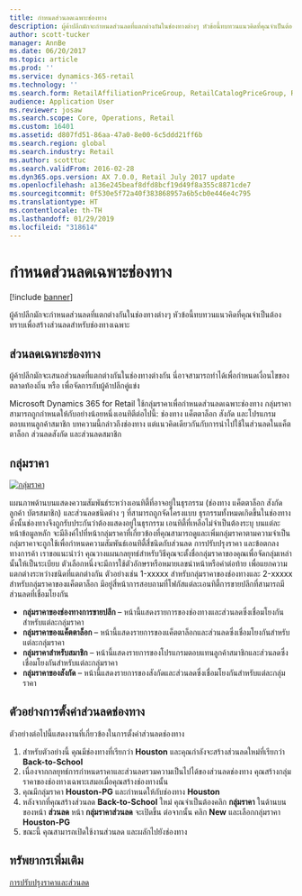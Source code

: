 ```yaml
---
title: กำหนดส่วนลดเฉพาะช่องทาง
description: ผู้ค้าปลีกมักจะกำหนดส่วนลดที่แตกต่างกันในช่องทางต่างๆ หัวข้อนี้ทบทวนแนวคิดที่คุณจำเป็นต้องทราบเพื่อสร้างส่วนลดสำหรับช่องทางเฉพาะ
author: scott-tucker
manager: AnnBe
ms.date: 06/20/2017
ms.topic: article
ms.prod: ''
ms.service: dynamics-365-retail
ms.technology: ''
ms.search.form: RetailAffiliationPriceGroup, RetailCatalogPriceGroup, RetailChannelPriceGroup, RetailDiscountPriceGroup, RetailDiscountPricingWorkspace, RetailPeriodicDiscount, RetailStoreItemPriceList, RetailStoreTable
audience: Application User
ms.reviewer: josaw
ms.search.scope: Core, Operations, Retail
ms.custom: 16401
ms.assetid: d807fd51-86aa-47a0-8e00-6c5ddd21ff6b
ms.search.region: global
ms.search.industry: Retail
ms.author: scotttuc
ms.search.validFrom: 2016-02-28
ms.dyn365.ops.version: AX 7.0.0, Retail July 2017 update
ms.openlocfilehash: a136e245beaf8dfd8bcf19d49f8a355c8871cde7
ms.sourcegitcommit: 0f530e5f72a40f383868957a6b5cb0e446e4c795
ms.translationtype: HT
ms.contentlocale: th-TH
ms.lasthandoff: 01/29/2019
ms.locfileid: "318614"
---
```

# <a name="define-channel-specific-discounts"></a>กำหนดส่วนลดเฉพาะช่องทาง

[!include [banner](includes/banner.md)]

ผู้ค้าปลีกมักจะกำหนดส่วนลดที่แตกต่างกันในช่องทางต่างๆ หัวข้อนี้ทบทวนแนวคิดที่คุณจำเป็นต้องทราบเพื่อสร้างส่วนลดสำหรับช่องทางเฉพาะ

## <a name="channel-specific-discounts"></a>ส่วนลดเฉพาะช่องทาง

ผู้ค้าปลีกมักจะเสนอส่วนลดที่แตกต่างกันในช่องทางต่างกัน นี่อาจสามารถทำได้เพื่อกำหนดเงื่อนไขของตลาดท้องถิ่น หรือ เพื่อจัดการกับผู้ค้าปลีกคู่แข่ง

Microsoft Dynamics 365 for Retail ใช้กลุ่มราคาเพื่อกำหนดส่วนลดเฉพาะช่องทาง กลุ่มราคาสามารถถูกกำหนดให้กับอย่างน้อยหนึ่งเอนทิตีต่อไปนี้: ช่องทาง แค็ตตาล็อก สังกัด และโปรแกรมตอบแทนลูกค้าสมาชิก บทความนี้กล่าวถึงช่องทาง แต่แนวคิดเดียวกันกับการนำไปใช้ในส่วนลดในแค็ตตาล็อก ส่วนลดสังกัด และส่วนลดสมาชิก

## <a name="price-groups"></a>กลุ่มราคา

[![กลุ่มราคา](./media/price-groups-1024x608.png)](./media/price-groups.png)

แผนภาพด้านบนแสดงความสัมพันธ์ระหว่างเอนทิตี้ที่อาจอยู่ในธุรกรรม (ช่องทาง แค็ตตาล็อก สังกัด ลูกค้า บัตรสมาชิก) และส่วนลดชนิดต่าง ๆ ที่สามารถถูกจัดโครงแบบ ธุรกรรมทั้งหมดเกิดขึ้นในช่องทาง ดังนั้นช่องทางจึงถูกรับประกันว่าต้องแสดงอยู่ในธุรกรรม เอนทิตี้ที่เหลือไม่จำเป็นต้องระบุ บนแต่ละหน้าข้อมูลหลัก จะมีลิงค์ไปที่หน้ากลุ่มราคาที่เกี่ยวข้องที่คุณสามารถดูและเพิ่มกลุ่มราคาตามความจำเป็น กลุ่มราคาจะถูกใช้เพื่อกำหนดความสัมพันธ์เอนทิตี้สี่ชนิดกับส่วนลด การปรับปรุงราคา และข้อตกลงทางการค้า เราขอแนะนำว่า คุณวางแผนกลยุทธ์สำหรับวิธีคุณจะตั้งชื่อกลุ่มราคาของคุณเพื่อจัดกลุ่มเหล่านั้นให้เป็นระเบียบ ตัวเลือกหนึ่งจะมีการใช้ตัวอักษรหรือหมายเลขนำหน้าหรือคำต่อท้าย เพื่อแยกความแตกต่างระหว่างชนิดที่แตกต่างกัน ตัวอย่างเช่น 1-xxxxx สำหรับกลุ่มราคาของช่องทางและ 2-xxxxx สำหรับกลุ่มราคาของแค็ตตาล็อก มีอยู่สี่หน้าการสอบถามที่โฟกัสแต่ละเอนทิตี้การขายปลีกที่สามารถมีส่วนลดที่เชื่อมโยงกัน

- **กลุ่มราคาของช่องทางการขายปลีก** – หน้านี้แสดงรายการของช่องทางและส่วนลดซึ่งเชื่อมโยงกันสำหรับแต่ละกลุ่มราคา
- **กลุ่มราคาของแค็ตตาล็อก** – หน้านี้แสดงรายการของแค็ตตาล็อกและส่วนลดซึ่งเชื่อมโยงกันสำหรับแต่ละกลุ่มราคา
- **กลุ่มราคาสำหรับสมาชิก** – หน้านี้แสดงรายการของโปรแกรมตอบแทนลูกค้าสมาชิกและส่วนลดซึ่งเชื่อมโยงกันสำหรับแต่ละกลุ่มราคา
- **กลุ่มราคาของสังกัด** – หน้านี้แสดงรายการของสังกัดและส่วนลดซึ่งเชื่อมโยงกันสำหรับแต่ละกลุ่มราคา

## <a name="example-channel-discount-set-up"></a>ตัวอย่างการตั้งค่าส่วนลดช่องทาง

ตัวอย่างต่อไปนี้แสดงงานที่เกี่ยวข้องในการตั้งค่าส่วนลดช่องทาง

1. สำหรับตัวอย่างนี้ คุณมีช่องทางที่เรียกว่า **Houston** และคุณกำลังจะสร้างส่วนลดใหม่ที่เรียกว่า **Back-to-School**
2. เนื่องจากกลยุทธ์การกำหนดราคาและส่วนลดรวมความเป็นไปได้ของส่วนลดช่องทาง คุณสร้างกลุ่มราคาของช่องทางเฉพาะเสมอเมื่อคุณสร้างช่องทางนั้น
3. คุณมีกลุ่มราคา **Houston-PG** และกำหนดให้กับช่องทาง **Houston**
4. หลังจากที่คุณสร้างส่วนลด **Back-to-School** ใหม่ คุณจำเป็นต้องคลิก **กลุ่มราคา** ในด้านบนของหน้า **ส่วนลด** หน้า **กลุ่มราคาส่วนลด** จะเปิดขึ้น ต่อจากนั้น คลิก **New** และเลือกกลุ่มราคา **Houston-PG**
5. ขณะนี้ คุณสามารถเปิดใช้งานส่วนลด และผลักไปยังช่องทาง

## <a name="additional-resources"></a>ทรัพยากรเพิ่มเติม

[การปรับปรุงราคาและส่วนลด](price-adjustments-discounts.md)
